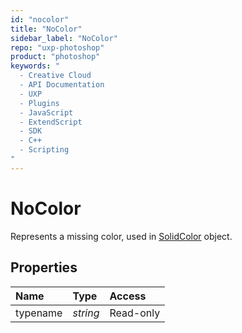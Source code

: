 ```yaml
---
id: "nocolor"
title: "NoColor"
sidebar_label: "NoColor"
repo: "uxp-photoshop"
product: "photoshop"
keywords: "
  - Creative Cloud
  - API Documentation
  - UXP
  - Plugins
  - JavaScript
  - ExtendScript
  - SDK
  - C++
  - Scripting
"
---
```


# NoColor

Represents a missing color, used in [SolidColor](/ps_reference/classes/solidcolor/) object.

## Properties

| Name | Type | Access |
| :------ | :------ | :------ |
| typename | *string* | Read-only |
